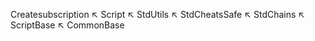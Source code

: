 Createsubscription
  ↖ Script
  ↖ StdUtils
  ↖ StdCheatsSafe
  ↖ StdChains
  ↖ ScriptBase
  ↖ CommonBase